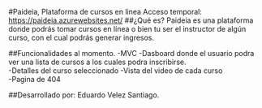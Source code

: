 #Paideia, Plataforma de cursos en linea
Acceso temporal: https://paideia.azurewebsites.net/
##¿Qué es?
Paideia es una plataforma donde podrás tomar cursos en línea o bien tu ser el instructor de algún curso, con el cual podrás generar ingresos.


##Funcionalidades al momento.
-MVC
-Dasboard donde el usuario podra ver una lista de cursos a los cuales podra inscribirse.  
-Detalles del curso seleccionado 
-Vista del video de cada curso  
-Pagina de 404

##Desarrollado por:
Eduardo Velez Santiago.